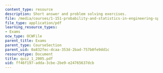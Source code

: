 ```yaml
---
content_type: resource
description: Short answer and problem solving exercises.
file: /media/courses/1-151-probability-and-statistics-in-engineering-spring-2005/ff46f197adda3cbe2be9e24765637dcb_quiz_1_2005.pdf
file_type: application/pdf
learning_resource_types:
- Exams
ocw_type: OCWFile
parent_title: Exams
parent_type: CourseSection
parent_uid: 0a832fec-dcaa-353d-2bad-757b0fe9dd1c
resourcetype: Document
title: quiz_1_2005.pdf
uid: ff46f197-adda-3cbe-2be9-e24765637dcb
---
```

